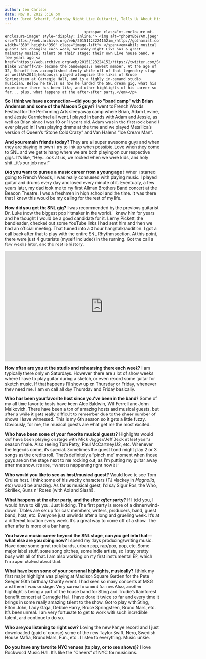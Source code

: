 ```yaml
---
author: Jen Carlson
date: Nov 8, 2012 3:16 pm
title: Jared Scharff, Saturday Night Live Guitarist, Tells Us About His Weekly Gig
---
```


	
										<p><span class="mt-enclosure mt-enclosure-image" style="display: inline;"> <img alt="phpBYBb2YAM.jpeg" src="https://web.archive.org/web/20151123224152im_/http://gothamist.com/attachments/arts_jen/phpBYBb2YAM.jpeg" width="350" height="350" class="image-left"> </span><em>While musical guests are changing each week, Saturday Night Live has a great mainstay musical talent on their stage: their own Live house band. A few years ago <a href="https://web.archive.org/web/20151123224152/https://twitter.com/ScharffIsHere">Jared Blake Scharff</a> became the band&apos;s newest member. At the age of 32, Scharff has accomplished plenty while off of that legendary stage as well&#x2014;he&apos;s played alongside the likes of Bruce Springsteen at Carnegie Hall, and is a highly in-demand studio musician. Below he tells us how he landed the SNL dream gig, what his experience there has been like, and other highlights of his career so far... plus, what happens at the after-after party.</em></p>

<p><strong>So I think we have a connection&#x2014;did you go to &quot;band camp&quot; with Brian Anderson and some of the Maroon 5 guys?</strong> I went to French Woods Festival for the Performing Arts sleepaway camp where Brian, Adam Levine, and Jessie Carmichael all went. I played in bands with Adam and Jessie, as well as Brian since I was 10 or 11 years old. Adam was in the first rock band I ever played in! I was playing drums at the time and we played Metallica&#x2019;s version of Queen&#x2019;s &#x201C;Stone Cold Crazy&#x201D; and Van Halen&#x2019;s &#x201C;Ice Cream Man&#x201D;.</p>

<p><strong>And you remain friends today?</strong> They are all super awesome guys and when they are playing in town I try to link up when possible. Love when they come to SNL and we get to hang where we are both playing on our respective gigs. It&#x2019;s like, &#x201C;Hey&#x2026;look at us, we rocked when we were kids, and holy shit&#x2026;it&#x2019;s our job now!&#x201D;</p>

<p><strong>Did you want to pursue a music career from a young age?</strong> When I started going to French Woods, I was really consumed with playing music. I played guitar and drums every day and loved every minute of it. Eventually, a few years later, my dad took me to my first Allman Brothers Band concert at the Beacon Theatre. I was a freshmen in high school and the time. It was there that I knew this would be my calling for the rest of my life.</p>

<p><strong>How did you get the SNL gig?</strong> I was recommended by the previous guitarist Dr. Luke (now the biggest pop hitmaker in the world). I knew him for years and he thought I would be a good candidate for it. Lenny Pickett, the bandleader, checked out some YouTube links I had sent him and then we had an official meeting. That turned into a 3 hour hang/talk/audition. I got a call back after that to play with the entire SNL Rhythm section. At this point, there were just 4 guitarists (myself included) in the running. Got the call a few weeks later, and the rest is history.</p>

<p><iframe width="640" height="360" src="https://web.archive.org/web/20151123224152if_/http://www.youtube.com/embed/XEm0BskqNz8" frameborder="0" allowfullscreen></iframe></p>

<p><strong>How often are you at the studio and rehearsing there each week?</strong> I am typically there only on Saturdays. However, there are a lot of show weeks where I have to play guitar during a sketch, or even record some guitar for sketch music. If that happens I&#x2019;ll show up on Thursday or Friday, whenever they need me. I am on call all day Thursday and Friday basically.</p>

<p><strong>Who has been your favorite host since you&apos;ve been in the band?</strong> Some of my all time favorite hosts have been Alec Baldwin, Will Ferrell and John Malkovich. There have been a ton of amazing hosts and musical guests, but after a while it gets really difficult to remember due to the sheer number of shows I have witnessed. This is my 6th season so it gets a little fuzzy. Obviously, for me, the musical guests are what get me the most excited.</p>

<p><strong>Who have been some of your favorite musical guests?</strong> Highlights would def have been playing onstage with Mick Jagger/Jeff Beck at last year&#x2019;s season finale. Also seeing Tom Petty, Paul McCartney,U2, etc. Whenever the legends come, it&#x2019;s special. Sometimes the guest band might play 2 or 3 songs as the credits roll. That&#x2019;s definitely a &#x201C;pinch me&#x201D; moment when those guys are on the stage next to me rocking out, as I&#x2019;m putting my guitar away after the show. It&#x2019;s like, &#x201C;What is happening right now?!?&#x201D;</p>

<p><strong>Who would you like to see as host/musical guest?</strong> Would love to see Tom Cruise host. I think some of his wacky characters (TJ Mackey in <em>Magnolia</em>, etc) would be amazing. As far as musical guest, I&#x2019;d say Sigur Ros, the Who, Skrillex, Guns n&apos; Roses (with Axl and Slash!).</p>

<p><strong>What happens at the after party, and the after <em>after</em> party?</strong> If I told you, I would have to kill you. Just kidding. The first party is more of a dinner/wind-down. Tables are set up for cast members, writers, producers, band, guest band, host, etc. Everyone just unwinds after a long and grueling week. It&#x2019;s at a different location every week. It&#x2019;s a great way to come off of a show. The after after is more of a bar hang.</p>

<p><strong>You have a music career beyond the SNL stage, can you get into that&#x2014;what else are you doing now?</strong> I spend my days producing/writing music. Have done some great rock bands, urban pop, rap/pop, pop, etc. Some major label stuff, some song pitches, some indie artists, so I stay pretty busy with all of that. I am also working on my first instrumental EP, which I&#x2019;m super stoked about that.</p>

<p><strong>What have been some of your personal highlights, musically?</strong> I think my first major highlight was playing at Madison Square Garden for the Pete Seeger 90th birthday Charity event. I had seen so many concerts at MSG and there I was onstage. Very surreal moment for me. Also, another highlight is being a part of the house band for Sting and Trudie&#x2019;s Rainforest benefit concert at Carnegie Hall. I have done it twice so far and every time it brings in some really amazing talent to the show. Got to play with Sting, Elton John, Lady Gaga, Debbie Harry, Bruce Springsteen, Bruno Mars, etc. It&#x2019;s been unreal. I am very fortunate to get to work with such incredible talent, and continue to do so.</p>

<p><strong>Who are you listening to right now?</strong> Loving the new Kanye record and I just downloaded (paid of course) some of the new Taylor Swift, Nero, Swedish House Mafia, Bruno Mars, Fun., etc . I listen to everything. Music junkie.</p>

<p><strong>Do you have any favorite NYC venues (to play, or to see shows)?</strong> I love Rockwood Music Hall. It&#x2019;s like the &#x201C;Cheers&#x201D; of NYC for musicians.</p>					
										
									
				